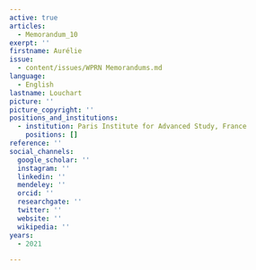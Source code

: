 ```yaml
---
active: true
articles:
  - Memorandum_10
exerpt: ''
firstname: Aurélie
issue:
  - content/issues/WPRN Memorandums.md
language:
  - English
lastname: Louchart
picture: ''
picture_copyright: ''
positions_and_institutions:
  - institution: Paris Institute for Advanced Study, France
    positions: []
reference: ''
social_channels:
  google_scholar: ''
  instagram: ''
  linkedin: ''
  mendeley: ''
  orcid: ''
  researchgate: ''
  twitter: ''
  website: ''
  wikipedia: ''
years:
  - 2021

---
```

